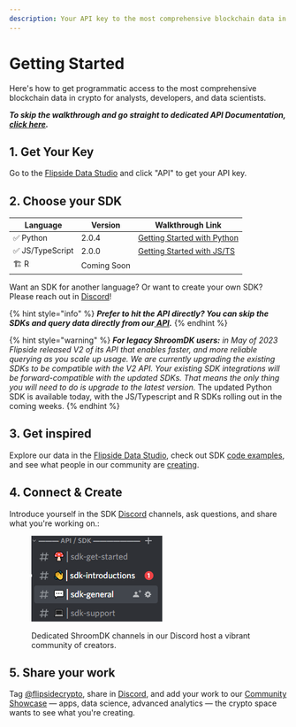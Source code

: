 ```yaml
---
description: Your API key to the most comprehensive blockchain data in crypto
---
```


# Getting Started

Here's how to get programmatic access to the most comprehensive blockchain data in crypto for analysts, developers, and data scientists.

_**To skip the walkthrough and go straight to dedicated API Documentation,**_ [_**click here**_](https://api-docs.flipsidecrypto.xyz/)_**.**_

## 1. Get Your Key

Go to the [Flipside Data Studio](https://flipsidecrypto.xyz/account/api-keys) and click "API" to get your API key.

## 2. Choose your SDK

| Language        | Version     | Walkthrough Link                                                                                 |
| --------------- | ----------- | ------------------------------------------------------------------------------------------------ |
| ✅ Python        | 2.0.4       | [Getting Started with Python](python.md)                                                         |
| ✅ JS/TypeScript | 2.0.0       | [Getting Started with JS/TS](https://docs.flipsidecrypto.com/flipside-api/get-started/js-ts-sdk) |
| 🏗 R            | Coming Soon |                                                                                                  |

Want an SDK for another language? Or want to create your own SDK? Please reach out in [Discord](https://discord.gg/ZmU3jQuu6W)!&#x20;

{% hint style="info" %}
_**Prefer to hit the API directly? You can skip the SDKs and query data directly from our**_[ _**API**_](rest-api.md)_**.**_
{% endhint %}

{% hint style="warning" %}
_**For legacy ShroomDK users:** in May of 2023 Flipside released V2 of its API that enables faster, and more reliable querying as you scale up usage. We are currently upgrading the existing SDKs to be compatible with the V2 API. Your existing SDK integrations will be forward-compatible with the updated SDKs. That means the only thing you will need to do is upgrade to the latest version._ The updated Python SDK is available today, with the JS/Typescript and R SDKs rolling out in the coming weeks.
{% endhint %}

## 3. Get inspired

Explore our data in the [Flipside Data Studio](https://flipsidecrypto.xyz), check out SDK [code examples](../examples.md), and see what people in our community are [creating](../community-showcase.md).

## 4. Connect & Create

Introduce yourself in the SDK [Discord](https://discord.gg/ZmU3jQuu6W) channels, ask questions, and share what you're working on.:

<div align="left">

<figure><img src="../../.gitbook/assets/image (6).png" alt=""><figcaption><p>Dedicated ShroomDK channels in our Discord host a vibrant community of creators.</p></figcaption></figure>

</div>

## 5. Share your work

Tag [@flipsidecrypto](https://twitter.com/flipsidecrypto/), share in [Discord](https://discord.gg/ZmU3jQuu6W), and add your work to our [Community Showcase](../community-showcase.md) —  apps, data science, advanced analytics — the crypto space wants to see what you're creating.
